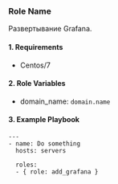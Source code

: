 ### Role Name

Развертывание Grafana.

#### 1. Requirements

- Centos/7

#### 2. Role Variables

- domain_name: `domain.name`

#### 3. Example Playbook

```
---
- name: Do something
  hosts: servers

  roles:
  - { role: add_grafana }
```